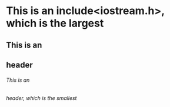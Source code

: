 # This is an include<iostream.h>, which is the largest 
## This is an <h2> header 
###### This is an <h6> header, which is the smallest
